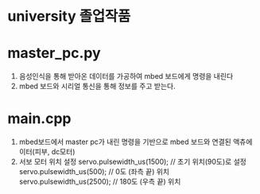 # university 졸업작품
# master_pc.py
1. 음성인식을 통해 받아온 데이터를 가공하여 mbed 보드에게 명령을 내린다
2. mbed 보드와 시리얼 통신을 통해 정보를 주고 받는다.
# main.cpp
1. mbed보드에서 master pc가 내린 명령을 기반으로 mbed 보드와 연결된 액츄에이터(피부, dc모터)
2. 서보 모터 위치 설정
  servo.pulsewidth_us(1500);  // 초기 위치(90도)로 설정
  servo.pulsewidth_us(500);  // 0도 (좌측 끝) 위치
  servo.pulsewidth_us(2500);  // 180도 (우측 끝) 위치
